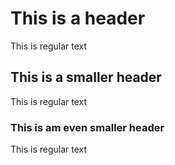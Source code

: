 # This is a header

This is regular text

## This is a smaller header

This is regular text

### This is am even smaller header

This is regular text
